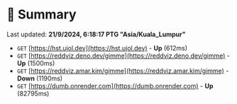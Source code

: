 # 📖 Summary
Last updated: **21/9/2024, 6:18:17 PTG "Asia/Kuala_Lumpur"**

- `GET` [https://hst.ujol.dev](https://hst.ujol.dev) - **Up** (612ms)
- `GET` [https://reddviz.deno.dev/gimme](https://reddviz.deno.dev/gimme) - **Up** (1500ms)
- `GET` [https://reddviz.amar.kim/gimme](https://reddviz.amar.kim/gimme) - **Down** (1190ms)
- `GET` [https://dumb.onrender.com](https://dumb.onrender.com) - **Up** (82795ms)
